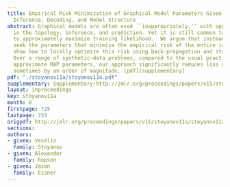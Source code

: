 ```yaml
---
title: Empirical Risk Minimization of Graphical Model Parameters Given Approximate
  Inference, Decoding, and Model Structure
abstract: Graphical models are often used ``inappropriately,'' with approximations
  in the topology, inference, and prediction. Yet it is still common to train their  parameters
  to approximately maximize training likelihood.  We argue that instead, one should
  seek the parameters that minimize the empirical risk of the entire imperfect system.  We
  show how to locally optimize this risk using back-propagation and stochastic meta-descent.
  Over a range of synthetic-data problems, compared to the usual practice of choosing
  approximate MAP parameters, our approach significantly reduces loss on test data,
  sometimes by an order of magnitude. [pdf][supplementary]
pdf: "./stoyanov11a/stoyanov11a.pdf"
supplementary: Supplementary:http://jmlr.org/proceedings/papers/v15/stoyanov11a/stoyanov11aSupple.pdf
layout: inproceedings
key: stoyanov11a
month: 0
firstpage: 725
lastpage: 733
origpdf: http://jmlr.org/proceedings/papers/v15/stoyanov11a/stoyanov11a.pdf
sections: 
authors:
- given: Veselin
  family: Stoyanov
- given: Alexander
  family: Ropson
- given: Jason
  family: Eisner
---
```

